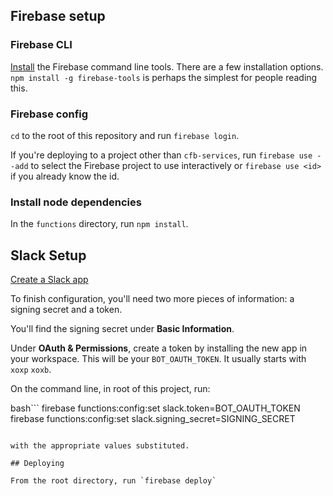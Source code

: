 ## Firebase setup

### Firebase CLI

[Install](https://firebase.google.com/docs/cli/) the Firebase command line
tools. There are a few installation options. `npm install -g firebase-tools` is
perhaps the simplest for people reading this.

### Firebase config

`cd` to the root of this repository and run `firebase login`.

If you're deploying to a project other than `cfb-services`, run `firebase use
--add` to select the Firebase project to use interactively or `firebase use
<id>` if you already know the id.

### Install node dependencies

In the `functions` directory, run `npm install`.

## Slack Setup

[Create a Slack app](https://api.slack.com/apps?new_app=1)

To finish configuration, you'll need two more pieces of information: a signing
secret and a token.

You'll find the signing secret under **Basic Information**.

Under **OAuth & Permissions**, create a token by installing the new app in your
workspace. This will be your `BOT_OAUTH_TOKEN`. It usually starts with `xoxp`
`xoxb`.

On the command line, in root of this project, run:

bash```
firebase functions:config:set slack.token=BOT_OAUTH_TOKEN
firebase functions:config:set slack.signing_secret=SIGNING_SECRET
```

with the appropriate values substituted.

## Deploying

From the root directory, run `firebase deploy`
